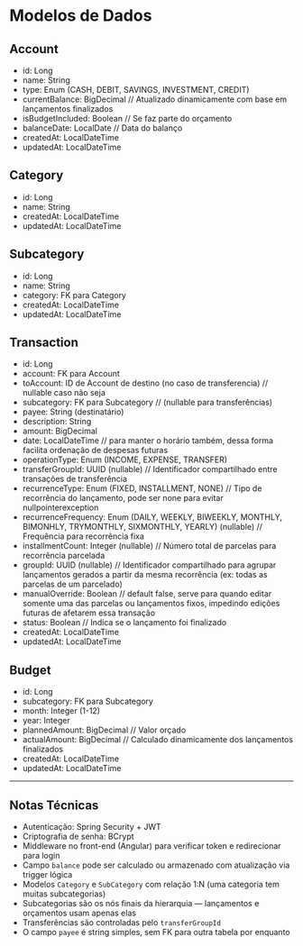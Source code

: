 # Modelos de Dados

## Account

- id: Long
- name: String
- type: Enum (CASH, DEBIT, SAVINGS, INVESTMENT, CREDIT)  
- currentBalance: BigDecimal       // Atualizado dinamicamente com base em lançamentos finalizados
- isBudgetIncluded: Boolean        // Se faz parte do orçamento
- balanceDate: LocalDate           // Data do balanço
- createdAt: LocalDateTime
- updatedAt: LocalDateTime

## Category

- id: Long
- name: String
- createdAt: LocalDateTime
- updatedAt: LocalDateTime


## Subcategory

- id: Long
- name: String
- category: FK para Category
- createdAt: LocalDateTime
- updatedAt: LocalDateTime


## Transaction

- id: Long
- account: FK para Account
- toAccount: ID de Account de destino (no caso de transferencia) // nullable caso não seja
- subcategory: FK para Subcategory // (nullable para transferências)
- payee: String (destinatário)
- description: String
- amount: BigDecimal
- date: LocalDateTime // para manter o horário também, dessa forma facilita ordenação de despesas futuras
- operationType: Enum (INCOME, EXPENSE, TRANSFER)  
- transferGroupId: UUID (nullable) // Identificador compartilhado entre transações de transferência
- recurrenceType: Enum (FIXED, INSTALLMENT, NONE) // Tipo de recorrência do lançamento, pode ser none para evitar nullpointerexception
- recurrenceFrequency: Enum (DAILY, WEEKLY, BIWEEKLY, MONTHLY, BIMONHLY, TRYMONTHLY, SIXMONTHLY, YEARLY) (nullable) // Frequência para recorrência fixa
- installmentCount: Integer (nullable) // Número total de parcelas para recorrência parcelada
- groupId: UUID (nullable) // Identificador compartilhado para agrupar lançamentos gerados a partir da mesma recorrência (ex: todas as parcelas de um parcelado)
- manualOverride: Boolean // default false, serve para quando editar somente uma das parcelas ou lançamentos fixos, impedindo edições futuras de afetarem essa transação
- status: Boolean // Indica se o lançamento foi finalizado
- createdAt: LocalDateTime
- updatedAt: LocalDateTime


## Budget

- id: Long
- subcategory: FK para Subcategory
- month: Integer (1-12)
- year: Integer
- plannedAmount: BigDecimal       // Valor orçado
- actualAmount: BigDecimal        // Calculado dinamicamente dos lançamentos finalizados
- createdAt: LocalDateTime
- updatedAt: LocalDateTime

---

## Notas Técnicas

- Autenticação: Spring Security + JWT
- Criptografia de senha: BCrypt
- Middleware no front-end (Angular) para verificar token e redirecionar para login
- Campo `balance` pode ser calculado ou armazenado com atualização via trigger lógica
- Modelos `Category` e `SubCategory` com relação 1:N (uma categoria tem muitas subcategorias)
- Subcategorias são os nós finais da hierarquia — lançamentos e orçamentos usam apenas elas
- Transferências são controladas pelo `transferGroupId`
- O campo `payee` é string simples, sem FK para outra tabela por enquanto